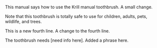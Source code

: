 This manual says how to use the Krill manual toothbrush. A small change.

Note that this toothbrush is totally safe to use for children, adults, pets, wildlife, and trees.

This is a new fourth line. A change to the fourth line.

The toothbrush needs [need info here]. Added a phrase here.